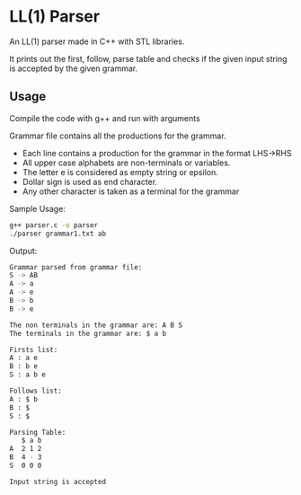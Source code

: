 # LL(1) Parser

An LL(1) parser made in C++ with STL libraries.

It prints out the first, follow, parse table and checks if the given input string is accepted by the given grammar.


## Usage
Compile the code with g++ and run with arguments <grammar-file> <input-string>

Grammar file contains all the productions for the grammar.

* Each line contains a production for the grammar in the format LHS->RHS
* All upper case alphabets are non-terminals or variables.
* The letter e is considered as empty string or epsilon.
* Dollar sign is used as end character.
* Any other character is taken as a terminal for the grammar

Sample Usage: 

```bash
g++ parser.c -o parser
./parser grammar1.txt ab
```

Output:
```bash
Grammar parsed from grammar file: 
S -> AB
A -> a
A -> e
B -> b
B -> e

The non terminals in the grammar are: A B S 
The terminals in the grammar are: $ a b 

Firsts list: 
A : a e 
B : b e 
S : a b e 

Follows list: 
A : $ b 
B : $ 
S : $ 

Parsing Table: 
   $ a b 
A  2 1 2 
B  4 - 3 
S  0 0 0 

Input string is accepted
```
